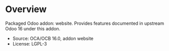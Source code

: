 # Overview

Packaged Odoo addon: website. Provides features documented in upstream Odoo 16 under this addon.

- Source: OCA/OCB 16.0, addon website
- License: LGPL-3
